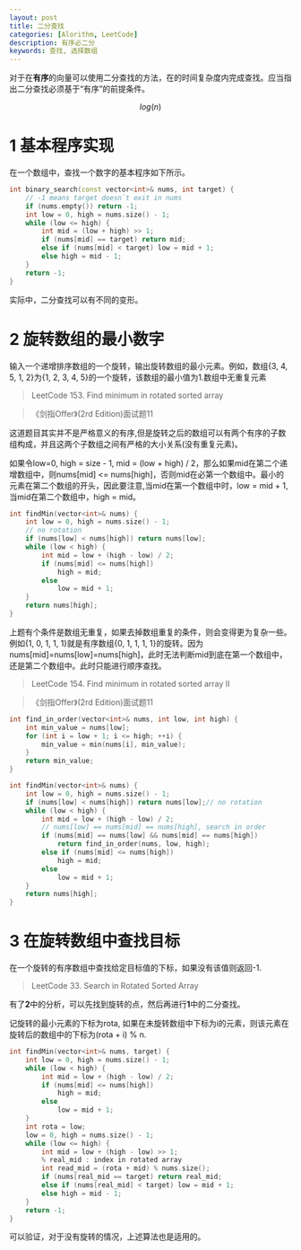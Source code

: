 ```yaml
---
layout: post
title: 二分查找
categories: [Alorithm, LeetCode]
description: 有序必二分
keywords: 查找, 选择数组
---
```


对于在**有序**的向量可以使用二分查找的方法，在的时间复杂度内完成查找。应当指出二分查找必须基于“有序”的前提条件。

$$
log(n)
$$

# 1 基本程序实现
在一个数组中，查找一个数字的基本程序如下所示。
```cpp
int binary_search(const vector<int>& nums, int target) {
    // -1 means target doesn`t exit in nums
    if (nums.empty()) return -1;
    int low = 0, high = nums.size() - 1;
    while (low <= high) {
        int mid = (low + high) >> 1;
        if (nums[mid] == target) return mid;
        else if (nums[mid] < target) low = mid + 1;
        else high = mid - 1;
    }
    return -1;
}
```
实际中，二分查找可以有不同的变形。

# 2 旋转数组的最小数字

输入一个递增排序数组的一个旋转，输出旋转数组的最小元素。例如，数组{3, 4, 5, 1, 2}为{1, 2, 3, 4, 5}的一个旋转，该数组的最小值为1.数组中无重复元素

> LeetCode 153. Find minimum in rotated sorted array 

> 《剑指Offer》(2rd Edition)面试题11

这道题目其实并不是严格意义的有序,但是旋转之后的数组可以有两个有序的子数组构成，并且这两个子数组之间有严格的大小关系(没有重复元素)。

如果令low=0, high = size - 1, mid = (low + high) / 2，那么如果mid在第二个递增数组中，则nums[mid] <= nums[high]，否则mid在必第一个数组中。最小的元素在第二个数组的开头，因此要注意,当mid在第一个数组中时，low = mid + 1,当mid在第二个数组中，high = mid。

```cpp
int findMin(vector<int>& nums) {
    int low = 0, high = nums.size() - 1;
    // no rotation
    if (nums[low] < nums[high]) return nums[low];
    while (low < high) {
        int mid = low + (high - low) / 2;
        if (nums[mid] <= nums[high])
            high = mid;
        else
            low = mid + 1;
    }
    return nums[high];
}
```

上题有个条件是数组无重复，如果去掉数组重复的条件，则会变得更为复杂一些。例如{1, 0, 1, 1, 1}就是有序数组{0, 1, 1, 1, 1}的旋转。因为nums[mid]=nums[low]=nums[high]，此时无法判断mid到底在第一个数组中，还是第二个数组中。此时只能进行顺序查找。

> LeetCode 154. Find minimum in rotated sorted array II

> 《剑指Offer》(2rd Edition)面试题11


```cpp
int find_in_order(vector<int>& nums, int low, int high) {
    int min_value = nums[low];
    for (int i = low + 1; i <= high; ++i) {
        min_value = min(nums[i], min_value);
    }
    return min_value;
}

int findMin(vector<int>& nums) {
    int low = 0, high = nums.size() - 1;
    if (nums[low] < nums[high]) return nums[low];// no rotation
    while (low < high) {
        int mid = low + (high - low) / 2;
        // nums[low] == nums[mid] == nums[high], search in order
        if (nums[mid] == nums[low] && nums[mid] == nums[high])
            return find_in_order(nums, low, high);
        else if (nums[mid] <= nums[high])
            high = mid;
        else
            low = mid + 1;
    }
    return nums[high];
}
```
# 3 在旋转数组中查找目标

在一个旋转的有序数组中查找给定目标值的下标，如果没有该值则返回-1.
> LeetCode 33. Search in Rotated Sorted Array

有了**2**中的分析，可以先找到旋转的点，然后再进行**1**中的二分查找。

记旋转的最小元素的下标为rota, 如果在未旋转数组中下标为i的元素，则该元素在旋转后的数组中的下标为(rota + i) % n.
```cpp
int findMin(vector<int>& nums, target) {
    int low = 0, high = nums.size() - 1;
    while (low < high) {
        int mid = low + (high - low) / 2;
        if (nums[mid] <= nums[high])
            high = mid;
        else
            low = mid + 1;
    }
    int rota = low;
    low = 0, high = nums.size() - 1;
    while (low <= high) {
        int mid = low + (high - low) >> 1;
        % real_mid : index in rotated array
        int read_mid = (rota + mid) % nums.size();
        if (nums[real_mid == target) return real_mid;
        else if (nums[real_mid] < target) low = mid + 1;
        else high = mid - 1;
    }
    return -1;
}
```
可以验证，对于没有旋转的情况，上述算法也是适用的。


